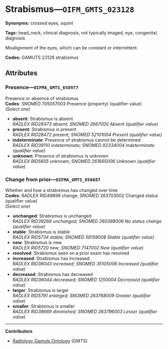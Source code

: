 # Strabismus—`OIFM_GMTS_023128`

**Synonyms:** crossed eyes, squint

**Tags:** head_neck, clinical diagnosis, not typically imaged, eye, congenital, diagnosis

Misalignment of the eyes, which can be constant or intermittent.

**Codes:** GAMUTS 23128 strabismus

## Attributes

### Presence—`OIFMA_GMTS_658977`

Presence or absence of strabismus  
**Codes**: SNOMED 705057003 Presence (property) (qualifier value)  
*(Select one)*

- **absent**: Strabismus is absent  
_RADLEX RID28473 absent; SNOMED 2667000 Absent (qualifier value)_
- **present**: Strabismus is present  
_RADLEX RID28472 present; SNOMED 52101004 Present (qualifier value)_
- **indeterminate**: Presence of strabismus cannot be determined  
_RADLEX RID39110 indeterminate; SNOMED 82334004 Indeterminate (qualifier value)_
- **unknown**: Presence of strabismus is unknown  
_RADLEX RID5655 unknown; SNOMED 261665006 Unknown (qualifier value)_

### Change from prior—`OIFMA_GMTS_856687`

Whether and how a strabismus has changed over time  
**Codes**: RADLEX RID49896 change; SNOMED 263703002 Changed status (qualifier value)  
*(Select one)*

- **unchanged**: Strabismus is unchanged  
_RADLEX RID39268 unchanged; SNOMED 260388006 No status change (qualifier value)_
- **stable**: Strabismus is stable  
_RADLEX RID5734 stable; SNOMED 58158008 Stable (qualifier value)_
- **new**: Strabismus is new  
_RADLEX RID5720 new; SNOMED 7147002 New (qualifier value)_
- **resolved**: Strabismus seen on a prior exam has resolved  
- **increased**: Strabismus has increased  
_RADLEX RID36043 increased; SNOMED 35105006 Increased (qualifier value)_
- **decreased**: Strabismus has decreased  
_RADLEX RID36044 decreased; SNOMED 1250004 Decreased (qualifier value)_
- **larger**: Strabismus is larger  
_RADLEX RID5791 enlarged; SNOMED 263768009 Greater (qualifier value)_
- **smaller**: Strabismus is smaller  
_RADLEX RID38669 diminished; SNOMED 263796003 Lesser (qualifier value)_

---

**Contributors**

- [Radiology Gamuts Ontology](https://gamuts.net/) (GMTS)